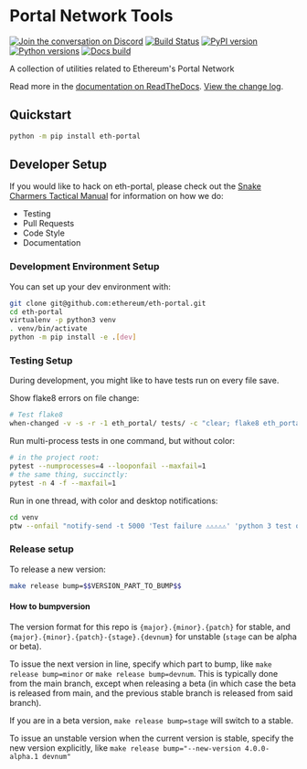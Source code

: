 # Portal Network Tools

[![Join the conversation on Discord](https://img.shields.io/discord/809793915578089484?color=blue&label=chat&logo=discord&logoColor=white)](https://discord.gg/GHryRvPB84)
[![Build Status](https://circleci.com/gh/ethereum/eth-portal.svg?style=shield)](https://circleci.com/gh/ethereum/eth-portal)
[![PyPI version](https://badge.fury.io/py/eth-portal.svg)](https://badge.fury.io/py/eth-portal)
[![Python versions](https://img.shields.io/pypi/pyversions/eth-portal.svg)](https://pypi.python.org/pypi/eth-portal)
[![Docs build](https://readthedocs.org/projects/eth-portal/badge/?version=latest)](http://eth-portal.readthedocs.io/en/latest/?badge=latest)
   

A collection of utilities related to Ethereum's Portal Network

Read more in the [documentation on ReadTheDocs](https://eth-portal.readthedocs.io/). [View the change log](https://eth-portal.readthedocs.io/en/latest/release_notes.html).

## Quickstart

```sh
python -m pip install eth-portal
```

## Developer Setup

If you would like to hack on eth-portal, please check out the [Snake Charmers
Tactical Manual](https://github.com/ethereum/snake-charmers-tactical-manual)
for information on how we do:

- Testing
- Pull Requests
- Code Style
- Documentation

### Development Environment Setup

You can set up your dev environment with:

```sh
git clone git@github.com:ethereum/eth-portal.git
cd eth-portal
virtualenv -p python3 venv
. venv/bin/activate
python -m pip install -e .[dev]
```

### Testing Setup

During development, you might like to have tests run on every file save.

Show flake8 errors on file change:

```sh
# Test flake8
when-changed -v -s -r -1 eth_portal/ tests/ -c "clear; flake8 eth_portal tests && echo 'flake8 success' || echo 'error'"
```

Run multi-process tests in one command, but without color:

```sh
# in the project root:
pytest --numprocesses=4 --looponfail --maxfail=1
# the same thing, succinctly:
pytest -n 4 -f --maxfail=1
```

Run in one thread, with color and desktop notifications:

```sh
cd venv
ptw --onfail "notify-send -t 5000 'Test failure ⚠⚠⚠⚠⚠' 'python 3 test on eth-portal failed'" ../tests ../eth_portal
```

### Release setup

To release a new version:

```sh
make release bump=$$VERSION_PART_TO_BUMP$$
```

#### How to bumpversion

The version format for this repo is `{major}.{minor}.{patch}` for stable, and
`{major}.{minor}.{patch}-{stage}.{devnum}` for unstable (`stage` can be alpha or beta).

To issue the next version in line, specify which part to bump,
like `make release bump=minor` or `make release bump=devnum`. This is typically done from the
main branch, except when releasing a beta (in which case the beta is released from main,
and the previous stable branch is released from said branch).

If you are in a beta version, `make release bump=stage` will switch to a stable.

To issue an unstable version when the current version is stable, specify the
new version explicitly, like `make release bump="--new-version 4.0.0-alpha.1 devnum"`
